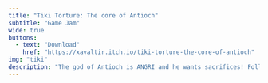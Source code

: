 ```yaml
---
title: "Tiki Torture: The core of Antioch"
subtitle: "Game Jam"
wide: true
buttons:
  - text: "Download"
    href: "https://xavaltir.itch.io/tiki-torture-the-core-of-antioch"
img: "tiki"
description: "The god of Antioch is ANGRI and he wants sacrifices! Follow your minimap to find the sacrifices on the camp! and toss them into the volcano before its's too late and the island is flooded!"
---
```

